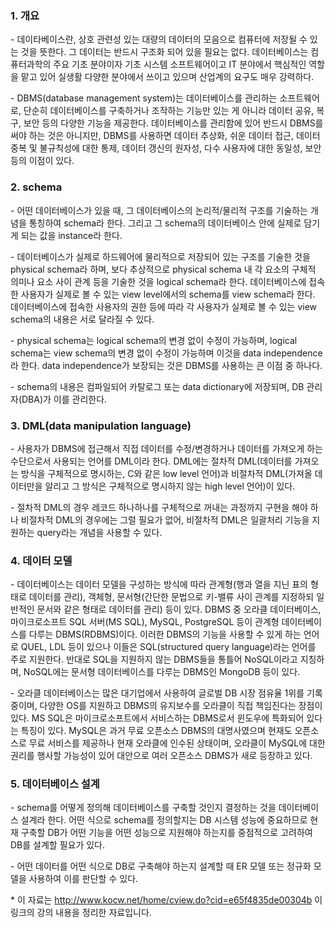 ### 1. 개요

\- 데이타베이스란, 상호 관련성 있는 대량의 데이터의 모음으로 컴퓨터에 저장될 수 있는 것을 뜻한다. 그 데이터는 반드시 구조화 되어 있을 필요는 없다. 데이터베이스는 컴퓨터과학의 주요 기초 분야이자 기초 시스템 소프트웨어이고 IT 분야에서 핵심적인 역할을 맡고 있어 실생활 다양한 분야에서 쓰이고 있으며 산업계의 요구도 매우 강력하다.

\- DBMS(database management system)는 데이터베이스를 관리하는 소프트웨어로, 단순히 데이터베이스를 구축하거나 조작하는 기능만 있는 게 아니라 데이터 공유, 복구, 보안 등의 다양한 기능을 제공한다. 데이터베이스를 관리함에 있어 반드시 DBMS를 써야 하는 것은 아니지만, DBMS를 사용하면 데이터 추상화, 쉬운 데이터 접근, 데이터 중복 및 불규칙성에 대한 통제, 데이터 갱신의 원자성, 다수 사용자에 대한 동일성, 보안 등의 이점이 있다. 


### 2. schema

\- 어떤 데이터베이스가 있을 때, 그 데이터베이스의 논리적/물리적 구조를 기술하는 개념을 통칭하여 schema라 한다. 그리고 그 schema의 데이터베이스 안에 실제로 담기게 되는 값을 instance라 한다.

\- 데이터베이스가 실제로 하드웨어에 물리적으로 저장되어 있는 구조를 기술한 것을 physical schema라 하며, 보다 추상적으로 physical schema 내 각 요소의 구체적 의미나 요소 사이 관계 등을 기술한 것을 logical schema라 한다. 데이터베이스에 접속한 사용자가 실제로 볼 수 있는 view level에서의 schema를 view schema라 한다. 데이터베이스에 접속한 사용자의 권한 등에 따라 각 사용자가 실제로 볼 수 있는 view schema의 내용은 서로 달라질 수 있다. 

\- physical schema는 logical schema의 변경 없이 수정이 가능하며, logical schema는 view schema의 변경 없이 수정이 가능하며 이것을 data independence라 한다. data independence가 보장되는 것은 DBMS를 사용하는 큰 이점 중 하나다.

\- schema의 내용은 컴파일되어 카탈로그 또는 data dictionary에 저장되며, DB 관리자(DBA)가 이를 관리한다. 

### 3. DML(data manipulation language)

\- 사용자가 DBMS에 접근해서 직접 데이터를 수정/변경하거나 데이터를 가져오게 하는 수단으로서 사용되는 언어를 DML이라 한다. DML에는 절차적 DML(데이터를 가져오는 방식을 구체적으로 명시하는, C와 같은 low level 언어)과 비절차적 DML(가져올 데이터만을 알리고 그 방식은 구체적으로 명시하지 않는 high level 언어)이 있다.

\- 절차적 DML의 경우 레코드 하나하나를 구체적으로 꺼내는 과정까지 구현을 해야 하나 비절차적 DML의 경우에는 그럴 필요가 없어, 비절차적 DML은 일괄처리 기능을 지원하는 query라는 개념을 사용할 수 있다. 


### 4. 데이터 모델

\- 데이터베이스는 데이터 모델을 구성하는 방식에 따라 관계형(행과 열을 지닌 표의 형태로 데이터를 관리), 객체형, 문서형(간단한 문법으로 키-밸류 사이 관계를 지정하되 일반적인 문서와 같은 형태로 데이터를 관리) 등이 있다. DBMS 중 오라클 데이터베이스, 마이크로소프트 SQL 서버(MS SQL), MySQL, PostgreSQL 등이 관계형 데이터베이스를 다루는 DBMS(RDBMS)이다. 이러한 DBMS의 기능을 사용할 수 있게 하는 언어로 QUEL, LDL 등이 있으나 이들은 SQL(structured query language)라는 언어를 주로 지원한다. 반대로 SQL을 지원하지 않는 DBMS들을 통틀어 NoSQL이라고 지칭하며, NoSQL에는 문서형 데이터베이스를 다루는 DBMS인 MongoDB 등이 있다.

\- 오라클 데이터베이스는 많은 대기업에서 사용하여 글로벌 DB 시장 점유율 1위를 기록 중이며, 다양한 OS를 지원하고 DBMS의 유지보수를 오라클이 직접 책임진다는 장점이 있다. MS SQL은 마이크로소프트에서 서비스하는 DBMS로서 윈도우에 특화되어 있다는 특징이 있다. MySQL은 과거 무료 오픈소스 DBMS의 대명사였으며 현재도 오픈소스로 무료 서비스를 제공하나 현재 오라클에 인수된 상태이며, 오라클이 MySQL에 대한 권리를 행사할 가능성이 있어 대안으로 여러 오픈소스 DBMS가 새로 등장하고 있다. 


### 5. 데이터베이스 설계

\- schema를 어떻게 정의해 데이터베이스를 구축할 것인지 결정하는 것을 데이터베이스 설계라 한다. 어떤 식으로 schema를 정의할지는 DB 시스템 성능에 중요하므로 현재 구축할 DB가 어떤 기능을 어떤 성능으로 지원해야 하는지를 중점적으로 고려하여 DB를 설계할 필요가 있다.

\- 어떤 데이터를 어떤 식으로 DB로 구축해야 하는지 설계할 때 ER 모델 또는 정규화 모델을 사용하여 이를 판단할 수 있다.






\* 이 자료는 <http://www.kocw.net/home/cview.do?cid=e65f4835de00304b> 이 링크의 강의 내용을 정리한 자료입니다.